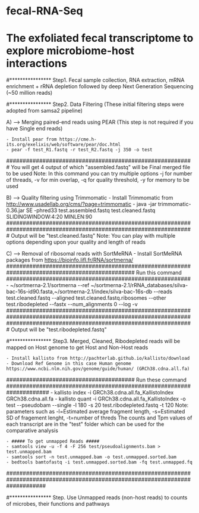 # fecal-RNA-Seq
# The exfoliated fecal transcriptome to explore microbiome-host interactions

#****************
Step1. Fecal sample collection, RNA extraction, mRNA enrichment + rRNA depletion followed by deep Next Generation Sequencing (~50 million reads)

#****************
Step2. Data Filtering (These initial filtering steps were adopted from samsa2 pipeline)

A) --> Merging paired-end reads using PEAR (This step is not required if you have Single end reads)

	- Install pear from https://cme.h-its.org/exelixis/web/software/pear/doc.html
	- pear -f test_R1.fastq -r test_R2.fastq -j 350 -o test
  #########################################################
		You will get 4 output of which "assembled.fastq" will be Final merged file to be used
		Note: In this command you can try multiple options 
		-j for number of threads, -v for min overlap, -q for quality threshold, -y for memory to be used

B) --> Quality filtering using Trimmomatic
	- Install Trimmomatic from http://www.usadellab.org/cms/?page=trimmomatic
	- java -jar trimmomatic-0.36.jar SE -phred33 test.assembled.fastq test.cleaned.fastq SLIDINGWINDOW:4:20 MINLEN:90
  #################################################################################################################
		Output will be "test.cleaned.fastq"
		Note: You can play with multiple options depending upon your quality and length of reads

C) --> Removal of ribosomal reads with SortMeRNA
	- Install SortMeRNA  packages from https://bioinfo.lifl.fr/RNA/sortmerna/
  ############################################################################################### Run this command ########################################################
	- ~/sortmerna-2.1/sortmerna --ref ~/sortmerna-2.1/rRNA_databases/silva-bac-16s-id90.fasta,~/sortmerna-2.1/index/silva-bac-16s-db --reads test.cleaned.fastq --aligned test.cleaned.fastq.ribosomes --other test.ribodepleted --fastx --num_alignments 0 --log -v
  #########################################################################################################################################################################
    Output will be "test.ribodepleted.fastq"

#****************
Step3. Merged, Cleaned, Ribodepleted reads will be mapped on Host genome to get Host and Non-Host reads

	- Install kallisto from http://pachterlab.github.io/kallisto/download
	- Download Ref Genome in this case Human genome https://www.ncbi.nlm.nih.gov/genome/guide/human/ (GRCh38.cdna.all.fa)
  
  ####################################### Run these command #####################################################################
	- kallisto index -i GRCh38.cdna.all.fa_KallistoIndex GRCh38.cdna.all.fa
	- kallisto quant -i GRCh38.cdna.all.fa_KallistoIndex -o test --pseudobam --single -l 180 -s 20 test.ribodepleted.fastq -t 120
        Note: parameters such as -l=Estimated average fragment length, -s=Estimated SD of fragement lenght, -t=number of threds
        The counts and Tpm values of each transcript are in the "test" folder which can be used for the comparative analysis
        
	- ##### To get unmapped Reads #####
	- samtools view -u -f 4 -F 256 test/pseudoalignments.bam > test.unmapped.bam
	- samtools sort -n test.unmapped.bam -o test.unmapped.sorted.bam
	- bedtools bamtofastq -i test.unmapped.sorted.bam -fq test.unmapped.fq
  ############################################################################################################################

#****************
Step. Use Unmapped reads (non-host reads) to counts of microbes, their functions and pathways
  
  
